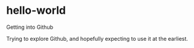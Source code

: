 # hello-world
Getting into Github

Trying to explore Github, and hopefully expecting to use it at the earliest.

